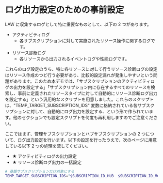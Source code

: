 # ログ出力設定のための事前設定

LAW に収集するログとして特に重要なものとして、以下の 2 つがあります。

- アクティビティログ
  - 各サブスクリプションに対して実施されたリソース操作に関するログです。
- リソース診断ログ
  - 各リソースから出力されるイベントログや性能ログです。

これらのログ設定のうち、特に各リソースに対して行うリソース診断ログの設定はリソース作成のつど行う必要があり、比較的設定漏れが発生しやすいという問題があります。このため本デモでは、「サブスクリプションのアクティビティログの出力を設定する」「サブスクリプション内に存在するすべてのリソースを検索し、事前に定義されたリソースタイプに対して自動的にリソース診断ログ出力を設定する」という汎用的なスクリプトを用意しました。これらのスクリプトは、"TEMP_TARGET_SUBSCRIPTION_IDS" 変数に格納されている各サブスクリプションに対して、自動的にログ出力を設定する、という形で作られています。他のセクションでも設定スクリプトを何度も再利用しますのでご注意ください。

ここではまず、管理サブスクリプションとハブサブスクリプションの 2 つについて、ログ出力設定を行います。以下の設定を行ったうえで、次のページに用意している以下 2 つの処理を流してください。

- ★ アクティビティログの出力設定
- ★ リソース診断ログ出力の一括設定

```bash
# 基盤サブスクリプションだけ対象にする
TEMP_TARGET_SUBSCRIPTION_IDS="$SUBSCRIPTION_ID_HUB  $SUBSCRIPTION_ID_MGMT"

```
